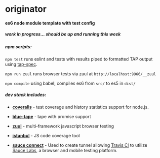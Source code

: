 # originator

#### es6 node module template with test config

##### work in progress... should be up and running this week

##### npm scripts:

`npm test` runs eslint and tests with results piped to formatted TAP output using [tap-spec](https://github.com/scottcorgan/tap-spec).

`npm run zuul` runs browser tests via zuul at `http://localhost:9966/__zuul`

`npm compile` using babel, compiles es6 from `src/` to es5 in `dist/`

##### dev stack includes:
 
- [**coveralls**](https://github.com/nickmerwin/node-coveralls) - test coverage and history statistics support for node.js.

- [**blue-tape**](https://github.com/spion/blue-tape) - tape with promise support

- [**zuul**](https://github.com/defunctzombie/zuul) - multi-framework javascript browser testing

- [**istanbul**](https://github.com/gotwarlost/istanbul) - JS code coverage tool
 
- [**sauce connect**](http://docs.travis-ci.com/user/sauce-connect/) - Used to create tunnel allowing [Travis CI](https://travis-ci.org/) to utilize [Sauce Labs](https://saucelabs.com), a browser and mobile testing platform.



